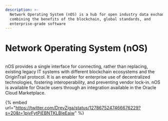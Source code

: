 ```yaml
---
description: >-
  Network Operating System (nOS) is a hub for open industry data exchange,
  combining the benefits of the blockchain, global standards, and
  enterprise-grade software
---
```


# Network Operating System (nOS)

<figure><img src="https://pbs.twimg.com/media/Eb69HLEXgAAcksF?format=jpg&#x26;name=small" alt=""><figcaption></figcaption></figure>

nOS provides a single interface for connecting, rather than replacing, existing legacy IT systems with different blockchain ecosystems and the OriginTrail protocol. It is an enabler for enterprise use of decentralized technologies, fostering interoperability, and preventing vendor lock-in. nOS is available for Oracle users through an integration available in the Oracle Cloud Marketplace.

{% embed url="https://twitter.com/DrevZiga/status/1278675247466676229?s=20&t=1pjvFytPiEBNTKLBIeEaiw" %}

